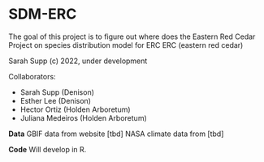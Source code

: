 # SDM-ERC
The goal of this project is to figure out where does the Eastern Red Cedar 
Project on species distribution model for ERC
ERC (eastern red cedar)


Sarah Supp
(c) 2022, under development

Collaborators: 
* Sarah Supp (Denison)
* Esther Lee (Denison)
* Hector Ortiz (Holden Arboretum)
* Juliana Medeiros (Holden Arboretum)

**Data**
GBIF data from website [tbd]
NASA climate data from [tbd]

**Code**
Will develop in R.
